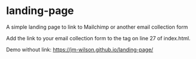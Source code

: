 # landing-page
A simple landing page to link to Mailchimp or another email collection form

Add the link to your email collection form to the <a> tag on line 27 of index.html.

Demo without link: https://jm-wilson.github.io/landing-page/
